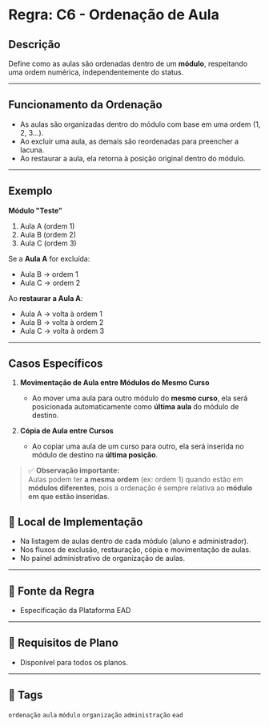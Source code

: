 # Regra: C6 - Ordenação de Aula

## Descrição

Define como as aulas são ordenadas dentro de um **módulo**, respeitando uma ordem numérica, independentemente do status.

---

## Funcionamento da Ordenação

- As aulas são organizadas dentro do módulo com base em uma ordem (1, 2, 3...).
- Ao excluir uma aula, as demais são reordenadas para preencher a lacuna.
- Ao restaurar a aula, ela retorna à posição original dentro do módulo.

---

## Exemplo

**Módulo "Teste"**  
1. Aula A (ordem 1)  
2. Aula B (ordem 2)  
3. Aula C (ordem 3)

Se a **Aula A** for excluída:

- Aula B → ordem 1  
- Aula C → ordem 2

Ao **restaurar a Aula A**:

- Aula A → volta à ordem 1  
- Aula B → volta à ordem 2  
- Aula C → volta à ordem 3

---

## Casos Específicos

1. **Movimentação de Aula entre Módulos do Mesmo Curso**  
   - Ao mover uma aula para outro módulo do **mesmo curso**, ela será posicionada automaticamente como **última aula** do módulo de destino.

2. **Cópia de Aula entre Cursos**  
   - Ao copiar uma aula de um curso para outro, ela será inserida no módulo de destino na **última posição**.

> ✅ **Observação importante:**  
> Aulas podem ter **a mesma ordem** (ex: ordem 1) quando estão em **módulos diferentes**, pois a ordenação é sempre relativa ao **módulo em que estão inseridas**.

## 🧩 Local de Implementação

- Na listagem de aulas dentro de cada módulo (aluno e administrador).
- Nos fluxos de exclusão, restauração, cópia e movimentação de aulas.
- No painel administrativo de organização de aulas.

---

## 📄 Fonte da Regra

- Especificação da Plataforma EAD

---

## 🔐 Requisitos de Plano

- Disponível para todos os planos.

---

## 🔗 Tags

`ordenação` `aula` `módulo` `organização` `administração` `ead`
